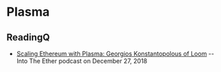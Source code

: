 # Plasma

## ReadingQ

* [Scaling Ethereum with Plasma: Georgios Konstantopolous of Loom](https://podcast.ethhub.io/scaling-ethereum-with-plasma-georgios-konstantopoulos-of-loom) -- Into The Ether podcast on December 27, 2018